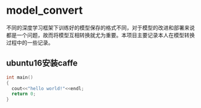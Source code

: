 # model_convert
不同的深度学习框架下训练好的模型保存的格式不同，对于模型的改进和部署来说都是一个问题，故而将模型互相转换就尤为重要。本项目主要记录本人在模型转换过程中的一些记录。

## ubuntu16安装caffe
```c++
int main()
{
  cout<<"hello world!"<<endl;
  return 0;
}
```

